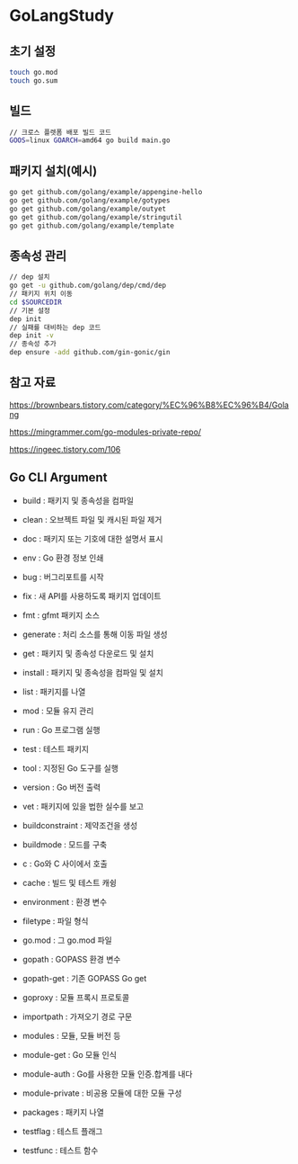 # GoLangStudy

## 초기 설정
```sh
touch go.mod
touch go.sum
```

## 빌드
```sh
// 크로스 플렛폼 배포 빌드 코드
GOOS=linux GOARCH=amd64 go build main.go
```

## 패키지 설치(예시)
```sh
go get github.com/golang/example/appengine-hello
go get github.com/golang/example/gotypes
go get github.com/golang/example/outyet
go get github.com/golang/example/stringutil
go get github.com/golang/example/template
```

## 종속성 관리
```sh
// dep 설치
go get -u github.com/golang/dep/cmd/dep
// 패키지 위치 이동
cd $SOURCEDIR
// 기본 설정
dep init
// 실패를 대비하는 dep 코드
dep init -v
// 종속성 추가
dep ensure -add github.com/gin-gonic/gin
```

## 참고 자료
https://brownbears.tistory.com/category/%EC%96%B8%EC%96%B4/Golang

https://mingrammer.com/go-modules-private-repo/

https://ingeec.tistory.com/106

## Go CLI Argument
- build : 패키지 및 종속성을 컴파일
- clean : 오브젝트 파일 및 캐시된 파일 제거
- doc : 패키지 또는 기호에 대한 설명서 표시
- env : Go 환경 정보 인쇄
- bug : 버그리포트를 시작
- fix : 새 API를 사용하도록 패키지 업데이트
- fmt : gfmt 패키지 소스
- generate : 처리 소스를 통해 이동 파일 생성
- get : 패키지 및 종속성 다운로드 및 설치
- install : 패키지 및 종속성을 컴파일 및 설치
- list : 패키지를 나열
- mod : 모듈 유지 관리
- run : Go 프로그램 실행
- test : 테스트 패키지
- tool : 지정된 Go 도구를 실행
- version : Go 버전 출력
- vet : 패키지에 있을 법한 실수를 보고

- buildconstraint : 제약조건을 생성
- buildmode : 모드를 구축
- c : Go와 C 사이에서 호출
- cache : 빌드 및 테스트 캐슁
- environment : 환경 변수
- filetype : 파일 형식
- go.mod : 그 go.mod 파일
- gopath : GOPASS 환경 변수
- gopath-get : 기존 GOPASS Go get
- goproxy : 모듈 프록시 프로토콜
- importpath : 가져오기 경로 구문
- modules : 모듈, 모듈 버전 등
- module-get : Go 모듈 인식
- module-auth : Go를 사용한 모듈 인증.합계를 내다
- module-private : 비공용 모듈에 대한 모듈 구성
- packages : 패키지 나열
- testflag : 테스트 플래그
- testfunc : 테스트 함수
